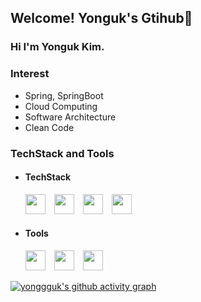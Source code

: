 <!-- ![header](https://capsule-render.vercel.app/api?type=soft&color=FDDA0D&text=Yonguk's%20Dev-Home&fontSize=40)-->
## Welcome! Yonguk's Gtihub👋

### Hi I'm Yonguk Kim.

### Interest
- Spring, SpringBoot
- Cloud Computing
- Software Architecture
- Clean Code




### TechStack and Tools

- #### TechStack
  <img height="32" width="32" src="https://user-images.githubusercontent.com/26195706/228287993-7a15a2bb-09b0-454d-9a72-488da35bd892.png" /> <img height="32" width="32" src="https://cdn.simpleicons.org/spring/#6DB33F" /> <img height="32" width="32" src="https://cdn.simpleicons.org/springboot/#6DB33F" /> <img height="32" width="32" src="https://cdn.simpleicons.org/oracle/#F80000" /> 
- #### Tools
  <img height="32" width="32" src="https://cdn.simpleicons.org/github/black" /> <img height="32" width="32" src="https://cdn.simpleicons.org/slack/#4A154B" /> <img height="32" width="32" src="https://cdn.simpleicons.org/intellijidea/#000000" />  

[![yonggguk's github activity graph](https://github-readme-activity-graph.cyclic.app/graph?username=yonggguk&theme=github-light&radius=4)](https://github.com/ashutosh00710/github-readme-activity-graph)
